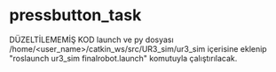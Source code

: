 # pressbutton_task
DÜZELTİLEMEMİŞ KOD
launch ve py dosyası /home/<user_name>/catkin_ws/src/UR3_sim/ur3_sim içerisine eklenip "roslaunch ur3_sim finalrobot.launch" komutuyla çalıştırılacak.
